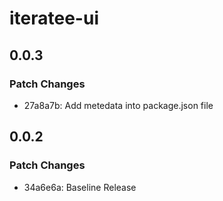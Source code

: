 # iteratee-ui

## 0.0.3

### Patch Changes

- 27a8a7b: Add metedata into package.json file

## 0.0.2

### Patch Changes

- 34a6e6a: Baseline Release
